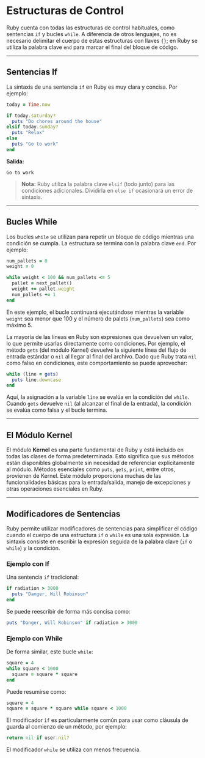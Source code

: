 
# Estructuras de Control

Ruby cuenta con todas las estructuras de control habituales, como sentencias `if` y bucles `while`. A diferencia de otros lenguajes, no es necesario delimitar el cuerpo de estas estructuras con llaves `{}`; en Ruby se utiliza la palabra clave `end` para marcar el final del bloque de código.

---

## Sentencias If

La sintaxis de una sentencia `if` en Ruby es muy clara y concisa. Por ejemplo:

```ruby
today = Time.now

if today.saturday?
  puts "Do chores around the house"
elsif today.sunday?
  puts "Relax"
else
  puts "Go to work"
end
```

**Salida:**

```
Go to work
```

> **Nota:** Ruby utiliza la palabra clave `elsif` (todo junto) para las condiciones adicionales. Dividirla en `else if` ocasionará un error de sintaxis.

---

## Bucles While

Los bucles `while` se utilizan para repetir un bloque de código mientras una condición se cumpla. La estructura se termina con la palabra clave `end`. Por ejemplo:

```ruby
num_pallets = 0
weight = 0

while weight < 100 && num_pallets <= 5
  pallet = next_pallet()
  weight += pallet.weight
  num_pallets += 1
end
```

En este ejemplo, el bucle continuará ejecutándose mientras la variable `weight` sea menor que 100 y el número de palets (`num_pallets`) sea como máximo 5.

La mayoría de las líneas en Ruby son expresiones que devuelven un valor, lo que permite usarlas directamente como condiciones. Por ejemplo, el método `gets` (del módulo Kernel) devuelve la siguiente línea del flujo de entrada estándar o `nil` al llegar al final del archivo. Dado que Ruby trata `nil` como falso en condiciones, este comportamiento se puede aprovechar:

```ruby
while (line = gets)
  puts line.downcase
end
```

Aquí, la asignación a la variable `line` se evalúa en la condición del `while`. Cuando `gets` devuelve `nil` (al alcanzar el final de la entrada), la condición se evalúa como falsa y el bucle termina.

---

## El Módulo Kernel

El módulo **Kernel** es una parte fundamental de Ruby y está incluido en todas las clases de forma predeterminada. Esto significa que sus métodos están disponibles globalmente sin necesidad de referenciar explícitamente al módulo. Métodos esenciales como `puts`, `gets`, `print`, entre otros, provienen de Kernel. Este módulo proporciona muchas de las funcionalidades básicas para la entrada/salida, manejo de excepciones y otras operaciones esenciales en Ruby.

---

## Modificadores de Sentencias

Ruby permite utilizar modificadores de sentencias para simplificar el código cuando el cuerpo de una estructura `if` o `while` es una sola expresión. La sintaxis consiste en escribir la expresión seguida de la palabra clave (`if` o `while`) y la condición.

### Ejemplo con If

Una sentencia `if` tradicional:

```ruby
if radiation > 3000
  puts "Danger, Will Robinson"
end
```

Se puede reescribir de forma más concisa como:

```ruby
puts "Danger, Will Robinson" if radiation > 3000
```

### Ejemplo con While

De forma similar, este bucle `while`:

```ruby
square = 4
while square < 1000
  square = square * square
end
```

Puede resumirse como:

```ruby
square = 4
square = square * square while square < 1000
```

El modificador `if` es particularmente común para usar como cláusula de guarda al comienzo de un método, por ejemplo:

```ruby
return nil if user.nil?
```

El modificador `while` se utiliza con menos frecuencia.
